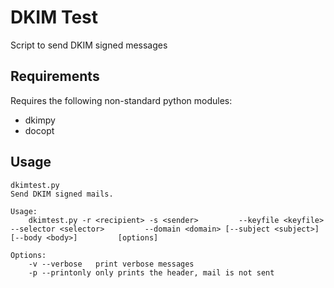 # DKIM Test 
Script to send DKIM signed messages

## Requirements
Requires the following non-standard python modules: 
* dkimpy
* docopt

## Usage

    dkimtest.py
    Send DKIM signed mails.
    
    Usage:
        dkimtest.py -r <recipient> -s <sender>         --keyfile <keyfile> --selector <selector>         --domain <domain> [--subject <subject>] [--body <body>]         [options]
    
    Options:
        -v --verbose   print verbose messages
        -p --printonly only prints the header, mail is not sent
